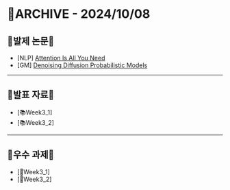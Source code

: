 # 📁ARCHIVE - 2024/10/08

## 💚발제 논문💚  
- [NLP] [Attention Is All You Need](https://arxiv.org/pdf/1706.03762)
- [GM] [Denoising Diffusion Probabilistic Models](https://arxiv.org/abs/2006.11239)
---

## 💚발표 자료💚
- [📚Week3_1]
- [📚Week3_2]

---

## 💚우수 과제💚
- [🌟Week3_1]
- [🌟Week3_2]

